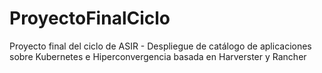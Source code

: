 # ProyectoFinalCiclo
Proyecto final del ciclo de ASIR - Despliegue de catálogo de aplicaciones sobre Kubernetes e Hiperconvergencia basada en Harverster y Rancher
